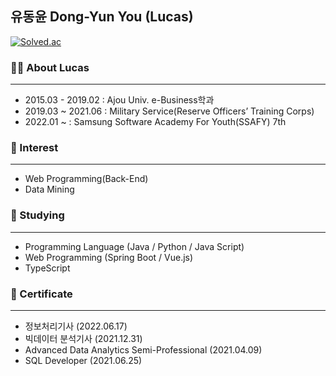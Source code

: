 ## 유동윤 Dong-Yun You (Lucas)

[![Solved.ac](http://mazassumnida.wtf/api/v2/generate_badge?boj=ydy1107)](https://solved.ac/ydy1107)

### 👨‍💼 About Lucas

---

* 2015.03 - 2019.02 : Ajou Univ. e-Business학과
* 2019.03 ~ 2021.06 : Military Service(Reserve Officers’ Training Corps)
* 2022.01 ~ : Samsung Software Academy For Youth(SSAFY) 7th


### 👀 Interest

---

* Web Programming(Back-End)
* Data Mining



### 🌱 Studying

---

* Programming Language (Java / Python / Java Script)
* Web Programming (Spring Boot / Vue.js)
* TypeScript

### 📗 Certificate

---
* 정보처리기사 (2022.06.17)
* 빅데이터 분석기사 (2021.12.31)
* Advanced Data Analytics Semi-Professional (2021.04.09)
* SQL Developer (2021.06.25)
